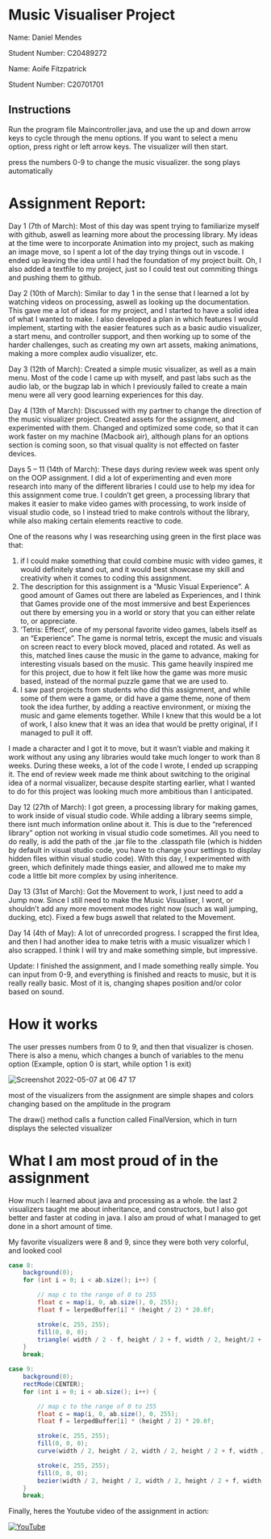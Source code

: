 # Music Visualiser Project

Name: Daniel Mendes

Student Number: C20489272

Name: Aoife Fitzpatrick

Student Number: C20701701

## Instructions
Run the program file Maincontroller.java, and use the up and down arrow keys to cycle through the menu options. If you want to select a menu option, press right or left arrow keys. The visualizer will then start.

press the numbers 0-9 to change the music visualizer. the song plays automatically

# Assignment Report:

Day 1 (7th of March): Most of this day was spent trying to familiarize myself with github, aswell as learning more about the processing library. My ideas at the time were to incorporate Animation into my project, such as making an image move, so I spent a lot of the day trying things out in vscode. I ended up leaving the idea until I had the foundation of my project built. Oh, I also added a textfile to my project, just so I could test out commiting things and pushing them to github.

Day 2 (10th of March): Similar to day 1 in the sense that I learned a lot by watching videos on processing, aswell as looking up the documentation. This gave me a lot of ideas for my project, and I started to have a solid idea of what I wanted to make. I also developed a plan in which features I would implement, starting with the easier features such as a basic audio visualizer, a start menu, and controller support, and then working up to some of the harder challenges, such as creating my own art assets, making animations, making a more complex audio visualizer, etc.

Day 3 (12th of March): Created a simple music visualizer, as well as a main menu. Most of the code I came up with myself, and past labs such as the audio lab, or the bugzap lab in which I previously failed to create a main menu were all very good learning experiences for this day.

Day 4 (13th of March): Discussed with my partner to change the direction of the music visualizer project. Created assets for the assignment, and experimented with them. Changed and optimized some code, so that it can work faster on my machine (Macbook air), although plans for an options section is coming soon, so that visual quality is not effected on faster devices.

Days 5 – 11 (14th of March): These days during review week was spent only on the OOP assignment. I did a lot of experimenting and even more research into many of the different libraries I could use to help my idea for this assignment come true. I couldn’t get green, a processing library that makes it easier to make video games with processing, to work inside of visual studio code, so I instead tried to make controls without the library, while also making certain elements reactive to code. 

One of the reasons why I was researching using green in the first place was that:
1.	if I could make something that could combine music with video games, it would definitely stand out, and it would best showcase my skill and creativity when it comes to coding this assignment.
2.	The description for this assignment is a “Music Visual Experience”. A good amount of Games out there are labeled as Experiences, and I think that Games provide one of the most immersive and best Experiences out there by emersing you in a world or story that you can either relate to, or appreciate.
3.	‘Tetris: Effect’, one of my personal favorite video games, labels itself as an “Experience”. The game is normal tetris, except the music and visuals on screen react to every block moved, placed and rotated. As well as this, matched lines cause the music in the game to advance, making for interesting visuals based on the music. This game heavily inspired me for this project, due to how it felt like how the game was more music based, instead of the normal puzzle game that we are used to.
4.	I saw past projects from students who did this assignment, and while some of them were a game, or did have a game theme, none of them took the idea further, by adding a reactive environment, or mixing the music and game elements together. While I knew that this would be a lot of work, I also knew that it was an idea that would be pretty original, if I managed to pull it off.

I made a character and I got it to move, but it wasn’t viable and making it work without any using any libraries would take much longer to work than 8 weeks. During these weeks, a lot of the code I wrote, I ended up scrapping it. The end of review week made me think about switching to the original idea of a normal visualizer, because despite starting earlier, what I wanted to do for this project was looking much more ambitious than I anticipated.

Day 12 (27th of March): I got green, a processing library for making games, to work inside of visual studio code. While adding a library seems simple, there isnt much information online about it. This is due to the “referenced library” option not working in visual studio code sometimes. All you need to do really, is add the path of the .jar file to the .classpath file (which is hidden by default in visual studio code, you have to change your settings to display hidden files within visual studio code). With this day, I experimented with green, which definitely made things easier, and allowed me to make my code a little bit more complex by using inheritence.

Day 13 (31st of March): Got the Movement to work, I just need to add a Jump now. Since I still need to make the Music Visualiser, I wont, or shouldn’t add any more movement modes right now (such as wall jumping, ducking, etc). Fixed a few bugs aswell that related to the Movement.

Day 14 (4th of May): A lot of unrecorded progress. I scrapped the first Idea, and then I had another idea to make tetris with a music visualizer which I also scrapped. I think I will try and make something simple, but impressive.

Update: I finished the assignment, and I made something really simple. You can input from 0-9, and everything is finished and reacts to music, but it is really really basic.
Most of it is, changing shapes position and/or color based on sound.

# How it works

The user presses numbers from 0 to 9, and then that visualizer is chosen.
There is also a menu, which changes a bunch of variables to the menu option (Example, option 0 is start, while option 1 is exit)

![Screenshot 2022-05-07 at 06 47 17](https://user-images.githubusercontent.com/98469510/167240431-eec5e595-90da-4954-97b4-182c7e933993.png)

most of the visualizers from the assignment are simple shapes and colors changing based on the amplitude in the program

The draw() method calls a function called FinalVersion, which in turn displays the selected visualizer

# What I am most proud of in the assignment

How much I learned about java and processing as a whole. the last 2 visualizers taught me about inheritance, and constructors, but I also got better and faster at coding in java. I also am proud of what I managed to get done in a short amount of time.

My favorite visualizers were 8 and 9, since they were both very colorful, and looked cool

```Java
case 8:
	background(0);
	for (int i = 0; i < ab.size(); i++) {

	    // map c to the range of 0 to 255
	    float c = map(i, 0, ab.size(), 0, 255);
	    float f = lerpedBuffer[i] * (height / 2) * 20.0f;

	    stroke(c, 255, 255);
	    fill(0, 0, 0);
	    triangle( width / 2 - f, height / 2 + f, width / 2, height/2 + f, width / 2 + f, height / 2 + f);
	}
	break;

case 9:
	background(0);
	rectMode(CENTER);
	for (int i = 0; i < ab.size(); i++) {

	    // map c to the range of 0 to 255
	    float c = map(i, 0, ab.size(), 0, 255);
	    float f = lerpedBuffer[i] * (height / 2) * 20.0f;

	    stroke(c, 255, 255);
	    fill(0, 0, 0);
	    curve(width / 2, height / 2, width / 2, height / 2 + f, width / 2 + f, height / 2 + f, width / 2 + f, height / 2);

	    stroke(c, 255, 255);
	    fill(0, 0, 0);
	    bezier(width / 2, height / 2, width / 2, height / 2 + f, width / 2 + f, height / 2 + f, width / 2 + f, height / 2);
	}
	break;
```

Finally, heres the Youtube video of the assignment in action:

[![YouTube](http://img.youtube.com/vi/J2kHSSFA4NU/0.jpg)](https://www.youtube.com/watch?v=J2kHSSFA4NU)

